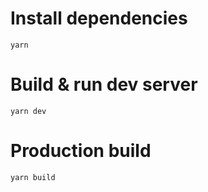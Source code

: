 # Install dependencies

```shell
yarn
```

# Build & run dev server

```shell
yarn dev
```
# Production build

```shell
yarn build
```
